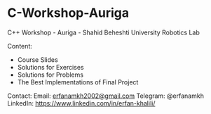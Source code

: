 # C-Workshop-Auriga
C++ Workshop - Auriga - Shahid Beheshti University Robotics Lab

Content:
- Course Slides
- Solutions for Exercises
- Solutions for Problems
- The Best Implementations of Final Project

Contact: 
Email: erfanamkh2002@gmail.com
Telegram: @erfanamkh
LinkedIn: https://www.linkedin.com/in/erfan-khalili/
